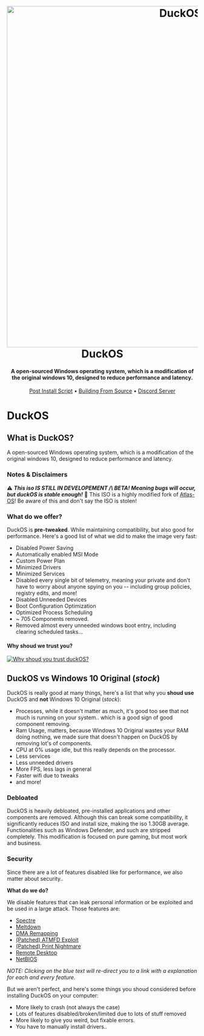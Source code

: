 <h1 align="center">
  <br>
  <a href="https://discord.gg/8pDMf44t6R/"><img src="https://github.com/DuckOS-GitHub/DuckOS/raw/main/branding/banner.jpg" alt="DuckOS" width="900"></a>
  <br>
  DuckOS
  <br>
</h1>
<h4 align="center">A open-sourced Windows operating system, which is a modification of the original windows 10, designed to reduce performance and latency.</h4>

<p align="center">
  <a href="https://github.com/DuckOS-GitHub/DuckOS/blob/main/src/DuckOS_Modules/DuckOS-post_script.bat">Post Install Script</a>
  •
  <a href="place link here">Building From Source</a>
  •
  <a href="https://discord.gg/8pDMf44t6R">Discord Server</a>
</p>

# DuckOS

## What is DuckOS?

A open-sourced Windows operating system, which is a modification of the original windows 10, designed to reduce performance and latency.

### Notes & Disclaimers
⚠️ ***This iso IS STILL IN DEVELOPEMENT /\ BETA! Meaning bugs will occur, but duckOS is stable enough!***
📝 This ISO is a highly modified fork of [Atlas-OS](https://atlasos.net)! Be aware of this and don't say the ISO is stolen!

### **What do we offer?**

DuckOS is **pre-tweaked**. While maintaining compatibility, but also good for performance. Here's a good list of what we did to make the image very fast:

- Disabled Power Saving
- Automatically enabled MSI Mode
- Custom Power Plan
- Minimized Drivers
- Minimized Services
- Disabled every single bit of telemetry, meaning your private and don't have to worry about anyone spying on you -- including group policies, registry edits, and more!
- Disabled Unneeded Devices
- Boot Configuration Optimization
- Optimized Process Scheduling
- ~ 705 Components removed.
- Removed almost every unneeded windows boot entry, including clearing scheduled tasks...

#### Why shoud we trust you?

[![Why shoud you trust duckOS?](image)](https://cdn.discordapp.com/attachments/999774689138311288/1011900995653095484/IMG_20220824_093312.jpg)

## DuckOS vs Windows 10 Original (*stock*)

DuckOS is really good at many things, here's a list that why you **shoud use** DuckOS and **not** Windows 10 Original (*stock*):
- Processes, while it doesn't matter as much, it's good too see that not much is running on your system.. which is a good sign of good component removing.
- Ram Usage, matters, because Windows 10 Original wastes your RAM doing nothing, we made sure that doesn't happen on DuckOS by removing lot's of components.
- CPU at 0% usage idle, but this really depends on the processor.
- Less services
- Less unneeded drivers
- More FPS, less lags in general
- Faster wifi due to tweaks
- and more!

### **Debloated**

DuckOS is heavily debloated, pre-installed applications and other components are removed. Although this can break some compatibility, it significantly reduces ISO and install size, making the iso 1.30GB average. Functionalities such as Windows Defender, and such are stripped completely. This modification is focused on pure gaming, but most work and business.

### Security

Since there are a lot of features disabled like for performance, we also matter about security..

**What do we do?**

We disable features that can leak personal information or be exploited and be used in a large attack.
Those features are: 

- [Spectre](https://spectreattack.com/spectre.pdf)
- [Meltdown](https://meltdownattack.com/meltdown.pdf)
- [DMA Remapping](https://docs.microsoft.com/en-us/windows/security/information-protection/kernel-dma-protection-for-thunderbolt)
- [(Patched) ATMFD Exploit](https://msrc.microsoft.com/update-guide/en-US/vulnerability/CVE-2020-1020)
- [(Patched) Print Nightmare](https://us-cert.cisa.gov/ncas/current-activity/2021/06/30/printnightmare-critical-windows-print-spooler-vulnerability)
- [Remote Desktop](https://cve.mitre.org/cgi-bin/cvekey.cgi?keyword=Windows+Remote+Desktop)
- [NetBIOS](https://en.wikipedia.org/wiki/NetBIOS)

*NOTE: Clicking on the blue text will re-direct you to a link with a explanation for each and every feature.*

But we aren't perfect, and here's some things you shoud considered before installing DuckOS on your computer:
- More likely to crash (not always the case)
- Lots of features disabled/broken/limited due to lots of stuff removed
- More likely to give you weird, but fixable errors.
- You have to manually install drivers.. 
